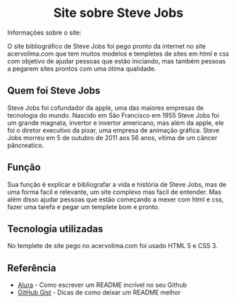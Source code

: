 <h1 align="center"> Site sobre Steve Jobs</h1>

Informações sobre o site:

O site bibliográfico de Steve Jobs foi pego pronto da internet no site acervolima.com que tem muitos modelos e templetes de sites em html e css com objetivo de ajudar pessoas que estão iniciando, mas também pessoas a pegarem sites prontos com uma ótima qualidade.

## Quem foi Steve Jobs

Steve Jobs foi cofundador da apple, uma das maiores empresas de tecnologia do mundo.
Nascido em São Francisco em 1955 Steve Jobs foi um grande magnata, invertor e invertor americano, mas além da apple, ele foi o diretor executivo da pixar, uma empresa de animação gráfica.
Steve Jobs morreu em 5 de outubro de 2011 aos 56 anos, vítima de um câncer pâncreatico.

## Função 

Sua função é explicar e bibliografar a vida e história de Steve Jobs, mas de uma forma facil e relevante, um site complexo mas facil de entender. Mas além disso ajudar pessoas que estão começando a mexer com html e css, fazer uma tarefa e pegar um templete bom e pronto.

## Tecnologia utilizadas

No templete de site pego no acervolima.com foi usado HTML 5 e CSS 3.  

## Referência
* [Alura](https://www.alura.com.br/artigos/escrever-bom-readme) - Como escrever um README incrível no seu Github
* [GitHub Gist](https://gist.github.com/lohhans/f8da0b147550df3f96914d3797e9fb89) - Dicas de como deixar um README melhor